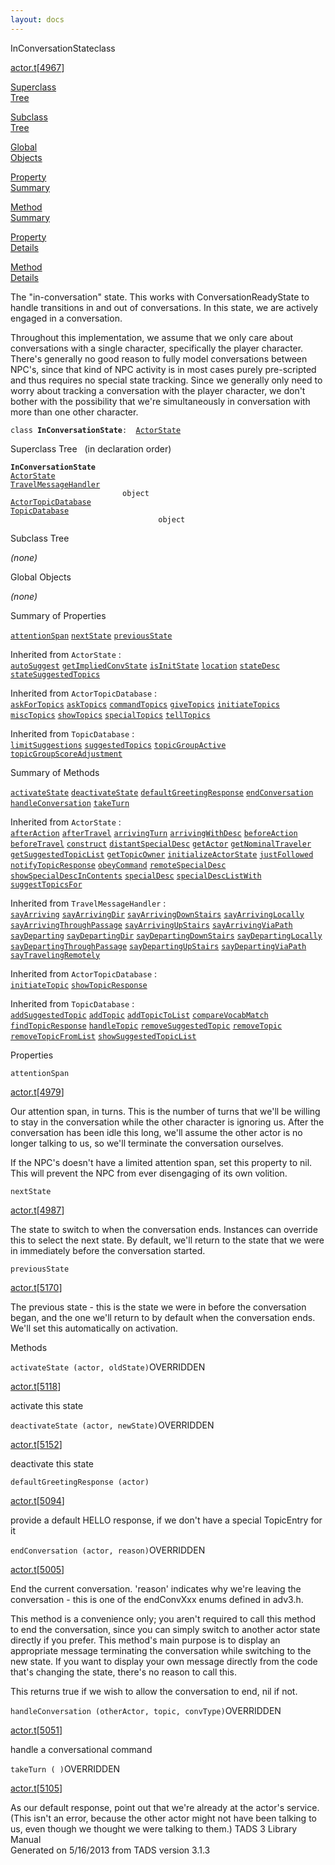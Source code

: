 ```yaml
---
layout: docs
---
```

<span class="title">InConversationState</span><span class="type">class</span>

[actor.t](../file/actor.t.html)\[[4967](../source/actor.t.html#4967)\]

[Superclass  
Tree](#_SuperClassTree_)

[Subclass  
Tree](#_SubClassTree_)

[Global  
Objects](#_ObjectSummary_)

[Property  
Summary](#_PropSummary_)

[Method  
Summary](#_MethodSummary_)

[Property  
Details](#_Properties_)

[Method  
Details](#_Methods_)



The "in-conversation" state. This works with ConversationReadyState to
handle transitions in and out of conversations. In this state, we are
actively engaged in a conversation.

Throughout this implementation, we assume that we only care about
conversations with a single character, specifically the player
character. There's generally no good reason to fully model conversations
between NPC's, since that kind of NPC activity is in most cases purely
pre-scripted and thus requires no special state tracking. Since we
generally only need to worry about tracking a conversation with the
player character, we don't bother with the possibility that we're
simultaneously in conversation with more than one other character.

`class `**`InConversationState`**` :   `[`ActorState`](../object/ActorState.html)



<span id="_SuperClassTree_"></span>



<span class="hdln">Superclass Tree</span>   (in declaration order)



**`InConversationState`**  
[`ActorState`](../object/ActorState.html)  
[`TravelMessageHandler`](../object/TravelMessageHandler.html)  
`                         object`  
[`ActorTopicDatabase`](../object/ActorTopicDatabase.html)  
[`TopicDatabase`](../object/TopicDatabase.html)  
`                                 object`  
<span id="_SubClassTree_"></span>



<span class="hdln">Subclass Tree</span>  



*(none)* <span id="_ObjectSummary_"></span>



<span class="hdln">Global Objects</span>  



*(none)* <span id="_PropSummary_"></span>



<span class="hdln">Summary of Properties</span>  



[`attentionSpan`](#attentionSpan) [`nextState`](#nextState) [`previousState`](#previousState)

Inherited from `ActorState` :  
[`autoSuggest`](../object/ActorState.html#autoSuggest) [`getImpliedConvState`](../object/ActorState.html#getImpliedConvState) [`isInitState`](../object/ActorState.html#isInitState) [`location`](../object/ActorState.html#location) [`stateDesc`](../object/ActorState.html#stateDesc) [`stateSuggestedTopics`](../object/ActorState.html#stateSuggestedTopics)



Inherited from `ActorTopicDatabase` :  
[`askForTopics`](../object/ActorTopicDatabase.html#askForTopics) [`askTopics`](../object/ActorTopicDatabase.html#askTopics) [`commandTopics`](../object/ActorTopicDatabase.html#commandTopics) [`giveTopics`](../object/ActorTopicDatabase.html#giveTopics) [`initiateTopics`](../object/ActorTopicDatabase.html#initiateTopics) [`miscTopics`](../object/ActorTopicDatabase.html#miscTopics) [`showTopics`](../object/ActorTopicDatabase.html#showTopics) [`specialTopics`](../object/ActorTopicDatabase.html#specialTopics) [`tellTopics`](../object/ActorTopicDatabase.html#tellTopics)

Inherited from `TopicDatabase` :  
[`limitSuggestions`](../object/TopicDatabase.html#limitSuggestions) [`suggestedTopics`](../object/TopicDatabase.html#suggestedTopics) [`topicGroupActive`](../object/TopicDatabase.html#topicGroupActive) [`topicGroupScoreAdjustment`](../object/TopicDatabase.html#topicGroupScoreAdjustment)

<span id="_MethodSummary_"></span>



<span class="hdln">Summary of Methods</span>  



[`activateState`](#activateState) [`deactivateState`](#deactivateState) [`defaultGreetingResponse`](#defaultGreetingResponse) [`endConversation`](#endConversation) [`handleConversation`](#handleConversation) [`takeTurn`](#takeTurn)

Inherited from `ActorState` :  
[`afterAction`](../object/ActorState.html#afterAction) [`afterTravel`](../object/ActorState.html#afterTravel) [`arrivingTurn`](../object/ActorState.html#arrivingTurn) [`arrivingWithDesc`](../object/ActorState.html#arrivingWithDesc) [`beforeAction`](../object/ActorState.html#beforeAction) [`beforeTravel`](../object/ActorState.html#beforeTravel) [`construct`](../object/ActorState.html#construct) [`distantSpecialDesc`](../object/ActorState.html#distantSpecialDesc) [`getActor`](../object/ActorState.html#getActor) [`getNominalTraveler`](../object/ActorState.html#getNominalTraveler) [`getSuggestedTopicList`](../object/ActorState.html#getSuggestedTopicList) [`getTopicOwner`](../object/ActorState.html#getTopicOwner) [`initializeActorState`](../object/ActorState.html#initializeActorState) [`justFollowed`](../object/ActorState.html#justFollowed) [`notifyTopicResponse`](../object/ActorState.html#notifyTopicResponse) [`obeyCommand`](../object/ActorState.html#obeyCommand) [`remoteSpecialDesc`](../object/ActorState.html#remoteSpecialDesc) [`showSpecialDescInContents`](../object/ActorState.html#showSpecialDescInContents) [`specialDesc`](../object/ActorState.html#specialDesc) [`specialDescListWith`](../object/ActorState.html#specialDescListWith) [`suggestTopicsFor`](../object/ActorState.html#suggestTopicsFor)

Inherited from `TravelMessageHandler` :  
[`sayArriving`](../object/TravelMessageHandler.html#sayArriving) [`sayArrivingDir`](../object/TravelMessageHandler.html#sayArrivingDir) [`sayArrivingDownStairs`](../object/TravelMessageHandler.html#sayArrivingDownStairs) [`sayArrivingLocally`](../object/TravelMessageHandler.html#sayArrivingLocally) [`sayArrivingThroughPassage`](../object/TravelMessageHandler.html#sayArrivingThroughPassage) [`sayArrivingUpStairs`](../object/TravelMessageHandler.html#sayArrivingUpStairs) [`sayArrivingViaPath`](../object/TravelMessageHandler.html#sayArrivingViaPath) [`sayDeparting`](../object/TravelMessageHandler.html#sayDeparting) [`sayDepartingDir`](../object/TravelMessageHandler.html#sayDepartingDir) [`sayDepartingDownStairs`](../object/TravelMessageHandler.html#sayDepartingDownStairs) [`sayDepartingLocally`](../object/TravelMessageHandler.html#sayDepartingLocally) [`sayDepartingThroughPassage`](../object/TravelMessageHandler.html#sayDepartingThroughPassage) [`sayDepartingUpStairs`](../object/TravelMessageHandler.html#sayDepartingUpStairs) [`sayDepartingViaPath`](../object/TravelMessageHandler.html#sayDepartingViaPath) [`sayTravelingRemotely`](../object/TravelMessageHandler.html#sayTravelingRemotely)

Inherited from `ActorTopicDatabase` :  
[`initiateTopic`](../object/ActorTopicDatabase.html#initiateTopic) [`showTopicResponse`](../object/ActorTopicDatabase.html#showTopicResponse)

Inherited from `TopicDatabase` :  
[`addSuggestedTopic`](../object/TopicDatabase.html#addSuggestedTopic) [`addTopic`](../object/TopicDatabase.html#addTopic) [`addTopicToList`](../object/TopicDatabase.html#addTopicToList) [`compareVocabMatch`](../object/TopicDatabase.html#compareVocabMatch) [`findTopicResponse`](../object/TopicDatabase.html#findTopicResponse) [`handleTopic`](../object/TopicDatabase.html#handleTopic) [`removeSuggestedTopic`](../object/TopicDatabase.html#removeSuggestedTopic) [`removeTopic`](../object/TopicDatabase.html#removeTopic) [`removeTopicFromList`](../object/TopicDatabase.html#removeTopicFromList) [`showSuggestedTopicList`](../object/TopicDatabase.html#showSuggestedTopicList)

<span id="_Properties_"></span>



<span class="hdln">Properties</span>  



<span id="attentionSpan"></span>

`attentionSpan`

[actor.t](../file/actor.t.html)\[[4979](../source/actor.t.html#4979)\]



Our attention span, in turns. This is the number of turns that we'll be
willing to stay in the conversation while the other character is
ignoring us. After the conversation has been idle this long, we'll
assume the other actor is no longer talking to us, so we'll terminate
the conversation ourselves.

If the NPC's doesn't have a limited attention span, set this property to
nil. This will prevent the NPC from ever disengaging of its own
volition.



<span id="nextState"></span>

`nextState`

[actor.t](../file/actor.t.html)\[[4987](../source/actor.t.html#4987)\]



The state to switch to when the conversation ends. Instances can
override this to select the next state. By default, we'll return to the
state that we were in immediately before the conversation started.



<span id="previousState"></span>

`previousState`

[actor.t](../file/actor.t.html)\[[5170](../source/actor.t.html#5170)\]



The previous state - this is the state we were in before the
conversation began, and the one we'll return to by default when the
conversation ends. We'll set this automatically on activation.



<span id="_Methods_"></span>



<span class="hdln">Methods</span>  



<span id="activateState"></span>

`activateState (actor, oldState)`<span class="rem">OVERRIDDEN</span>

[actor.t](../file/actor.t.html)\[[5118](../source/actor.t.html#5118)\]



activate this state



<span id="deactivateState"></span>

`deactivateState (actor, newState)`<span class="rem">OVERRIDDEN</span>

[actor.t](../file/actor.t.html)\[[5152](../source/actor.t.html#5152)\]



deactivate this state



<span id="defaultGreetingResponse"></span>

`defaultGreetingResponse (actor)`

[actor.t](../file/actor.t.html)\[[5094](../source/actor.t.html#5094)\]



provide a default HELLO response, if we don't have a special TopicEntry
for it



<span id="endConversation"></span>

`endConversation (actor, reason)`<span class="rem">OVERRIDDEN</span>

[actor.t](../file/actor.t.html)\[[5005](../source/actor.t.html#5005)\]



End the current conversation. 'reason' indicates why we're leaving the
conversation - this is one of the endConvXxx enums defined in adv3.h.

This method is a convenience only; you aren't required to call this
method to end the conversation, since you can simply switch to another
actor state directly if you prefer. This method's main purpose is to
display an appropriate message terminating the conversation while
switching to the new state. If you want to display your own message
directly from the code that's changing the state, there's no reason to
call this.

This returns true if we wish to allow the conversation to end, nil if
not.



<span id="handleConversation"></span>

`handleConversation (otherActor, topic, convType)`<span class="rem">OVERRIDDEN</span>

[actor.t](../file/actor.t.html)\[[5051](../source/actor.t.html#5051)\]



handle a conversational command



<span id="takeTurn"></span>

`takeTurn ( )`<span class="rem">OVERRIDDEN</span>

[actor.t](../file/actor.t.html)\[[5105](../source/actor.t.html#5105)\]



As our default response, point out that we're already at the actor's
service. (This isn't an error, because the other actor might not have
been talking to us, even though we thought we were talking to them.)
TADS 3 Library Manual  
Generated on 5/16/2013 from TADS version 3.1.3


